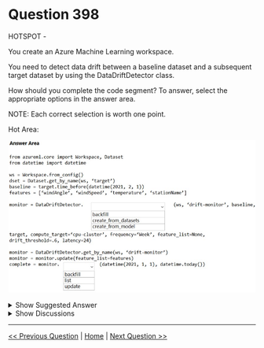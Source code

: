 # Question 398

HOTSPOT -

You create an Azure Machine Learning workspace.

You need to detect data drift between a baseline dataset and a subsequent target dataset by using the DataDriftDetector class.

How should you complete the code segment? To answer, select the appropriate options in the answer area.

NOTE: Each correct selection is worth one point.

Hot Area:

![Question Image](../images/q398_q_0040300001.png)

<details>
  <summary>Show Suggested Answer</summary>

<img src="../images/q398_ans_0_0040400001.png" alt="Answer Image"><br>

<p>Box 1: create_from_datasets -</p>
<p>The create_from_datasets method creates a new DataDriftDetector object from a baseline tabular dataset and a target time series dataset.</p>
<p>Box 2: backfill -</p>
<p>The backfill method runs a backfill job over a given specified start and end date.</p>
<p>Syntax: backfill(start_date, end_date, compute_target=None, create_compute_target=False)</p>
<p>Incorrect Answers:</p>
<p>List and update do not have datetime parameters.</p>
<p>Reference:</p>
<p>https://docs.microsoft.com/en-us/python/api/azureml-datadrift/azureml.datadrift.datadriftdetector(class)</p>

</details>

<details>
  <summary>Show Discussions</summary>

<blockquote><p><strong>AjoseO</strong> <code>(Sat 03 Sep 2022 06:58)</code> - <em>Upvotes: 5</em></p><p>On Exam: 03 March 2022</p></blockquote>
<blockquote><p><strong>Lion007</strong> <code>(Sun 30 Jun 2024 20:25)</code> - <em>Upvotes: 1</em></p><p>Given answer is correct: create_from_datasets  and   backfill

# Instantiate a DataDriftDetector object with the necessary parameters for data drift detection

monitor = DataDriftDetector.create_from_datasets(ws, &#x27;drift-monitor&#x27;, baseline,
target, compute_target=&#x27;cpu-cluster&#x27;,
frequency=&#x27;Week&#x27;, feature_list=None,
drift_threshold=6, latency=24)

# Run the data drift analysis over the specified time period from the start date to today

complete = monitor.backfill(datetime(2021, 1, 1), datetime.today())</p></blockquote>

<blockquote><p><strong>james2033</strong> <code>(Sat 20 Apr 2024 10:36)</code> - <em>Upvotes: 1</em></p><p>azureml.datadrift.DataDriftDetector.backfill() --&gt; Run a backfill job over a given specified start and end date.

azureml.datadrift.DataDriftDetector.create_from_dataset() --&gt; Create a new DataDriftDectector object from baseline tabular dataset and set a target time series dataset.

https://learn.microsoft.com/en-us/python/api/azureml-datadrift/azureml.datadrift.datadriftdetector.datadriftdetector?view=azure-ml-py#methods

choose 1) create_from_datasets(...) 2) backfill(...) . Very clear.</p></blockquote>

<blockquote><p><strong>Tsardoz</strong> <code>(Fri 15 Jul 2022 10:54)</code> - <em>Upvotes: 4</em></p><p>Agree with answer.</p></blockquote>

</details>

---

[<< Previous Question](question_397.md) | [Home](../index.md) | [Next Question >>](question_399.md)
